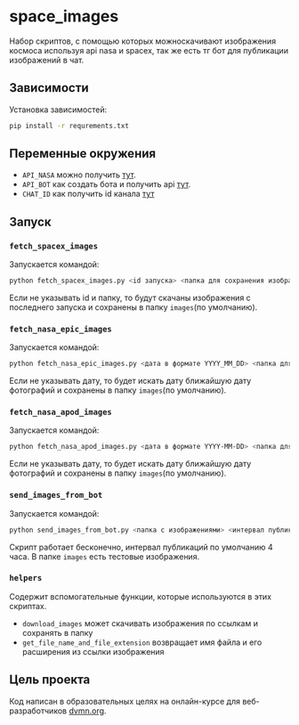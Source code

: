 # space_images
Набор скриптов, с помощью которых можноскачивают изображения космоса используя api nasa и spacex, так же есть тг бот для публикации изображений в чат.
## Зависимости
Установка зависимостей:
```bash
pip install -r requrements.txt
```
## Переменные окружения
- `API_NASA` можно получить [тут](https://api.nasa.gov/).
- `API_BOT` как создать бота и получить api [тут](https://smmplanner.com/blog/otlozhennyj-posting-v-telegram/#02).
- `CHAT_ID` как получить id канала [тут](https://docs.leadconverter.su/faq/populyarnye-voprosy/telegram/kak-uznat-id-telegram-gruppy-chata)

## Запуск

### `fetch_spacex_images` 
Запускается командой:
```bash
python fetch_spacex_images.py <id запуска> <папка для сохранения изображений>
 ```
Если не указывать id и папку, то будут скачаны изображения с последнего запуска и сохранены в папку `images`(по умолчанию).

### `fetch_nasa_epic_images` 
Запускается командой:
```bash
python fetch_nasa_epic_images.py <дата в формате YYYY_MM_DD> <папка для сохранения изображений>
```
Если не указывать дату, то будет искать дату ближайшую дату фотографий и сохранены в папку `images`(по умолчанию).

### `fetch_nasa_apod_images`
Запускается командой:
```bash
python fetch_nasa_apod_images.py <дата в формате YYYY-MM-DD> <папка для сохранения фотографий>
```
Если не указывать дату, то будет искать дату ближайшую дату фотографий и сохранены в папку `images`(по умолчанию).

### `send_images_from_bot`
Запускается командой:
```bash
python send_images_from_bot.py <папка с изображениями> <интервал публикаций в часах>
```
Скрипт работает бесконечно, интервал публикаций по умолчанию 4 часа. В папке `images` есть тестовые изображения.

### `helpers`

Содержит вспомогательные функции, которые используются в этих скриптах.

- `download_images` может скачивать изображения по ссылкам  и сохранять в папку
- `get_file_name_and_file_extension` возвращает имя файла и его расширения из ссылки изображения

## Цель проекта

Код написан в образовательных целях на онлайн-курсе для веб-разработчиков [dvmn.org](https://dvmn.org/).